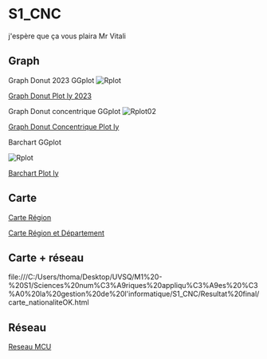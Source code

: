 # S1_CNC
j'espère que ça vous plaira Mr Vitali
## Graph

Graph Donut 2023 GGplot
![Rplot](https://github.com/user-attachments/assets/1d64e691-1453-4ce4-9edb-5aca08563582)

[Graph Donut Plot ly 2023](https://ThomasBantchik.github.io/S1_CNC/donut_plotly2023.html)

Graph Donut concentrique GGplot
![Rplot02](https://github.com/user-attachments/assets/baff37d5-2882-4387-8b56-3ad23072f55c)

[Graph Donut Concentrique Plot ly](https://ThomasBantchik.github.io/S1_CNC/donut_plotlyconcentrique2023.html)

Barchart GGplot

![Rplot](https://github.com/user-attachments/assets/ff1e3938-e715-4c5c-83f3-11c0d5f644a3)

[Barchart Plot ly](https://ThomasBantchik.github.io/S1_CNC/barchart_plotly.html)

## Carte

[Carte Région](https://github.com/ThomasBantchik/S1_CNC/blob/main/code_region.html)

[Carte Région et Département](https://ThomasBantchik.github.io/S1_CNC/code_region_departement.html)

## Carte + réseau

file:///C:/Users/thoma/Desktop/UVSQ/M1%20-%20S1/Sciences%20num%C3%A9riques%20appliqu%C3%A9es%20%C3%A0%20la%20gestion%20de%20l'informatique/S1_CNC/Resultat%20final/carte_nationaliteOK.html

## Réseau

[Reseau MCU](https://ThomasBantchik.github.io/S1_CNC/reseau_MCU.html)


